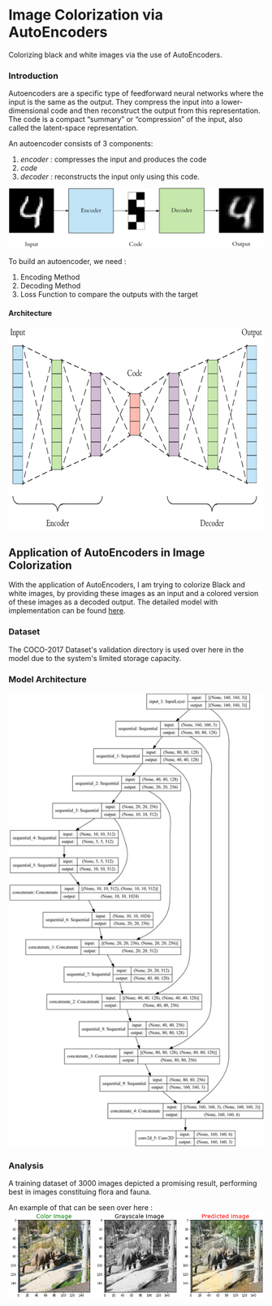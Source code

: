 # Image Colorization via AutoEncoders
Colorizing black and white images via the use of AutoEncoders.

### Introduction 

Autoencoders are a specific type of feedforward neural networks where the input is the same as the output. They compress the input into a lower-dimensional code and then reconstruct the output from this representation. The code is a compact “summary” or “compression” of the input, also called the latent-space representation.

An autoencoder consists of 3 components: 
1. *encoder* : compresses the input and produces the code
2. *code* 
3. *decoder* : reconstructs the input only using this code.

![image1](images/autoencoder.png)

To build an autoencoder, we need :
1. Encoding Method
2. Decoding Method
3. Loss Function to compare the outputs with the target

#### Architecture
<img src="images/architecture.png" width="600" height="400">

## Application of AutoEncoders in Image Colorization

With the application of AutoEncoders, I am trying to colorize Black and white images, by providing these images as an input and a colored version of these images as a decoded output. The detailed model with implementation can be found [here](ImageColorization_attempt2.ipynb).

### Dataset
The COCO-2017 Dataset's validation directory is used over here in the model due to the system's limited storage capacity.

### Model Architecture
![image4](images/output.png)

### Analysis
A training dataset of 3000 images depicted a promising result, performing best in images constituing flora and fauna.

An example of that can be seen over here : 
![image3](images/download.png)
